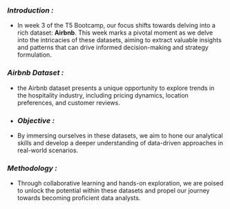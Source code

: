 ### *Introduction :*
* In week 3 of the T5 Bootcamp, our focus shifts towards delving into a rich dataset: **Airbnb**. This week marks a pivotal moment as we delve into the intricacies of these datasets, aiming to extract valuable insights and patterns that can drive informed decision-making and strategy formulation.

### *Airbnb Dataset :*
* the Airbnb dataset presents a unique opportunity to explore trends in the hospitality industry, including pricing dynamics, location preferences, and customer reviews.

* ### *Objective :*
* By immersing ourselves in these datasets, we aim to hone our analytical skills and develop a deeper understanding of data-driven approaches in real-world scenarios.

### *Methodology :*
* Through collaborative learning and hands-on exploration, we are poised to unlock the potential within these datasets and propel our journey towards becoming proficient data analysts.
